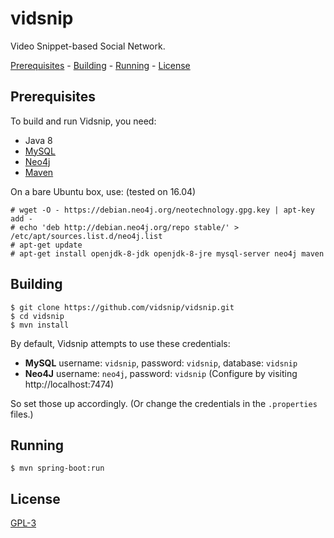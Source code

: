 # vidsnip

Video Snippet-based Social Network.

[Prerequisites] - [Building] - [Running] - [License]

## Prerequisites

To build and run Vidsnip, you need:

 - Java 8
 - [MySQL]
 - [Neo4j]
 - [Maven]

On a bare Ubuntu box, use: (tested on 16.04)

```
# wget -O - https://debian.neo4j.org/neotechnology.gpg.key | apt-key add -
# echo 'deb http://debian.neo4j.org/repo stable/' > /etc/apt/sources.list.d/neo4j.list
# apt-get update
# apt-get install openjdk-8-jdk openjdk-8-jre mysql-server neo4j maven
```

## Building

```shell
$ git clone https://github.com/vidsnip/vidsnip.git
$ cd vidsnip
$ mvn install
```

By default, Vidsnip attempts to use these credentials:

 - **MySQL** username: `vidsnip`, password: `vidsnip`, database: `vidsnip`
 - **Neo4J** username: `neo4j`, password: `vidsnip` (Configure by visiting
   http://localhost:7474)

So set those up accordingly. (Or change the credentials in the `.properties`
files.)

## Running

```shell
$ mvn spring-boot:run
```

## License

[GPL-3]

[Prerequisites]: #prerequisites
[Building]: #building
[Running]: #running
[License]: #license

[MySQL]: https://www.mysql.com/
[Neo4j]: https://neo4j.com
[Maven]: https://maven.apache.org/
[GPL-3]: ./LICENSE
